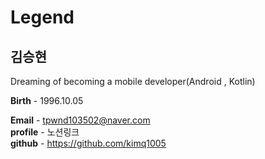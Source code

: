 # Legend

## 김승현

Dreaming of becoming a mobile developer(Android , Kotlin)

**Birth** - 1996.10.05

**Email** - tpwnd103502@naver.com  
**profile** - 노션링크  
**github** - https://github.com/kimq1005
 

<!---
kimq1005/kimq1005 is a ✨ special ✨ repository because its `README.md` (this file) appears on your GitHub profile.
You can click the Preview link to take a look at your changes.
--->
